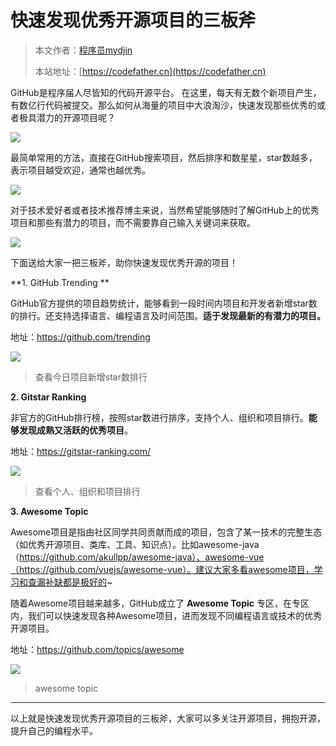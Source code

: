 # 快速发现优秀开源项目的三板斧

> 本文作者：[程序员mydjin](https://yuyuanweb.feishu.cn/wiki/Abldw5WkjidySxkKxU2cQdAtnah)
>
> 本站地址：[https://codefather.cn](https://codefather.cn)

GitHub是程序届人尽皆知的代码开源平台。
在这里，每天有无数个新项目产生，有数亿行代码被提交。那么如何从海量的项目中大浪淘沙，快速发现那些优秀的或者极具潜力的开源项目呢？

![](https://pic.yupi.icu/5563/202311091033974.png)

最简单常用的方法，直接在GitHub搜索项目，然后排序和数星星，star数越多，表示项目越受欢迎，通常也越优秀。

![](https://pic.yupi.icu/5563/202311091033724.png)

对于技术爱好者或者技术推荐博主来说，当然希望能够随时了解GitHub上的优秀项目和那些有潜力的项目，而不需要靠自己输入关键词来获取。

![](https://pic.yupi.icu/5563/202311091033689.jpeg)

下面送给大家一把三板斧，助你快速发现优秀开源的项目！

**1. GitHub Trending
**

GitHub官方提供的项目趋势统计，能够看到一段时间内项目和开发者新增star数的排行。还支持选择语言、编程语言及时间范围。**适于发现最新的有潜力的项目。**

地址：https://github.com/trending

![](https://pic.yupi.icu/5563/202311091033758.png)



> 查看今日项目新增star数排行



**2. Gitstar Ranking**

非官方的GitHub排行榜，按照star数进行排序，支持个人、组织和项目排行。**能够发现成熟又活跃的优秀项目**。

地址：https://gitstar-ranking.com/

![](https://pic.yupi.icu/5563/202311091033737.png)



> 查看个人、组织和项目排行



**3. Awesome Topic**

Awesome项目是指由社区同学共同贡献而成的项目，包含了某一技术的完整生态（如优秀开源项目、类库、工具、知识点）。比如awesome-java（https://github.com/akullpp/awesome-java）、awesome-vue（https://github.com/vuejs/awesome-vue）。建议大家多看awesome项目，学习和查漏补缺都是极好的~

随着Awesome项目越来越多，GitHub成立了 **Awesome Topic** 专区，在专区内，我们可以快速发现各种Awesome项目，进而发现不同编程语言或技术的优秀开源项目。

地址：https://github.com/topics/awesome

![](https://pic.yupi.icu/5563/202311091033729.png)



> awesome topic



------

以上就是快速发现优秀开源项目的三板斧，大家可以多关注开源项目，拥抱开源，提升自己的编程水平。